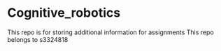 # Cognitive_robotics

This repo is for storing additional information for assignments
This repo belongs to s3324818
